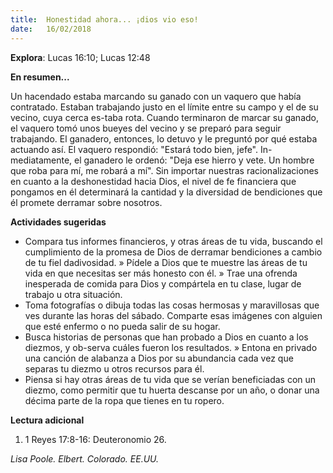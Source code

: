 ```yaml
---
title:  Honestidad ahora... ¡dios vio eso!
date:   16/02/2018
---
```


**Explora**: Lucas 16:10; Lucas 12:48 

**En resumen...** 

Un hacendado estaba marcando su ganado con un vaquero que había contratado. Estaban trabajando justo en el límite entre su campo y el de su vecino, cuya cerca es-taba rota. Cuando terminaron de marcar su ganado, el vaquero tomó unos bueyes del vecino y se preparó para seguir trabajando. El ganadero, entonces, lo detuvo y le preguntó por qué estaba actuando así. El vaquero respondió: "Estará todo bien, jefe". In-mediatamente, el ganadero le ordenó: "Deja ese hierro y vete. Un hombre que roba para mí, me robará a mí". Sin importar nuestras racionalizaciones en cuanto a la deshonestidad hacia Dios, el nivel de fe financiera que pongamos en él determinará la cantidad y la diversidad de bendiciones que él promete derramar sobre nosotros. 

**Actividades sugeridas** 

- Compara tus informes financieros, y otras áreas de tu vida, buscando el cumplimiento de la promesa de Dios de derramar bendiciones a cambio de tu fiel dadivosidad. » Pídele a Dios que te muestre las áreas de tu vida en que necesitas ser más honesto con él. » Trae una ofrenda inesperada de comida para Dios y compártela en tu clase, lugar de trabajo u otra situación. 
- Toma fotografías o dibuja todas las cosas hermosas y maravillosas que ves durante las horas del sábado. Comparte esas imágenes con alguien que esté enfermo o no pueda salir de su hogar. 
- Busca historias de personas que han probado a Dios en cuanto a los diezmos, y ob-serva cuáles fueron los resultados. » Entona en privado una canción de alabanza a Dios por su abundancia cada vez que separas tu diezmo u otros recursos para él. 
- Piensa si hay otras áreas de tu vida que se verían beneficiadas con un diezmo, como permitir que tu huerta descanse por un año, o donar una décima parte de la ropa que tienes en tu ropero. 

**Lectura adicional** 
1. 1 Reyes 17:8-16: Deuteronomio 26. 

_Lisa Poole. Elbert. Colorado. EE.UU._